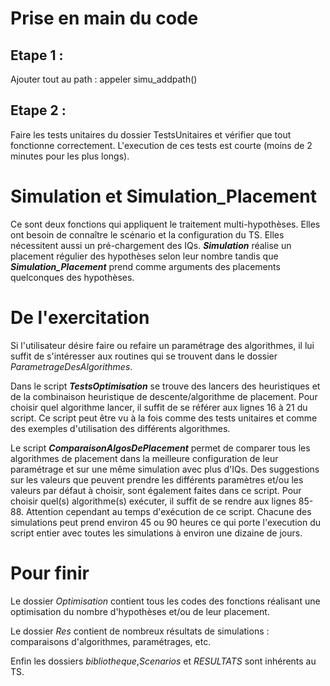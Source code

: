# Prise en main du code

## Etape 1 :
Ajouter tout au path : appeler simu_addpath()

## Etape 2 : 
Faire les tests unitaires du dossier TestsUnitaires et vérifier que tout fonctionne correctement. L'execution de ces tests est courte (moins de 2 minutes pour les plus longs).

# Simulation et Simulation_Placement 
Ce sont deux fonctions qui appliquent le traitement multi-hypothèses. Elles ont besoin de connaître le scénario et la configuration du TS. Elles nécessitent aussi un pré-chargement des IQs.
***Simulation*** réalise un placement régulier des hypothèses selon leur nombre tandis que ***Simulation_Placement*** prend comme arguments des placements quelconques des hypothèses.


# De l'exercitation 

Si l'utilisateur désire faire ou refaire un paramétrage des algorithmes,  il lui suffit de s'intéresser aux routines qui se trouvent dans le dossier *ParametrageDesAlgorithmes*.

Dans le script ***TestsOptimisation*** se trouve des lancers des heuristiques et de la combinaison heuristique de descente/algorithme de placement. Pour choisir quel algorithme lancer, il suffit de se référer aux lignes 16 à 21 du script. Ce script peut être vu à la fois comme des tests unitaires et comme des exemples d'utilisation des différents algorithmes. 

Le script ***ComparaisonAlgosDePlacement*** permet de comparer tous les algorithmes de placement dans la meilleure configuration de leur paramétrage et sur une même simulation 
avec plus d'IQs. Des suggestions sur les valeurs que peuvent prendre les différents paramètres et/ou les valeurs par défaut à choisir, sont également faites dans ce script.
Pour choisir quel(s) algorithme(s) exécuter, il suffit de se rendre aux lignes 85-88. Attention cependant au temps d'exécution de ce script. Chacune des simulations peut prend environ 45 ou 90 heures ce qui porte l'execution du script entier avec toutes les simulations à environ une dizaine de jours.






# Pour finir


Le dossier *Optimisation* contient tous les codes des fonctions réalisant une optimisation du nombre d'hypothèses et/ou de leur placement. 

Le dossier *Res* contient de nombreux résultats de simulations : comparaisons d'algorithmes, paramétrages, etc.

Enfin les dossiers *bibliotheque*,*Scenarios* et *RESULTATS* sont inhérents au TS. 

